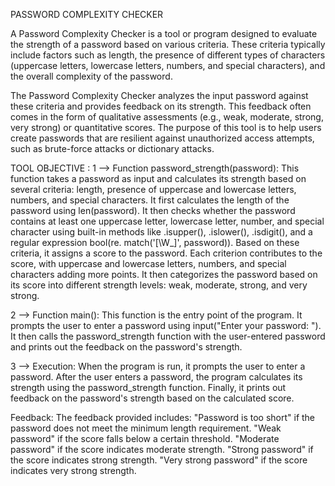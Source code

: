 PASSWORD COMPLEXITY CHECKER

A Password Complexity Checker is a tool or program designed to evaluate the strength of a password based on various criteria. These criteria typically include factors such as length, the presence of different types of characters (uppercase letters, lowercase letters, numbers, and special characters), and the overall complexity of the password.

The Password Complexity Checker analyzes the input password against these criteria and provides feedback on its strength. This feedback often comes in the form of qualitative assessments (e.g., weak, moderate, strong, very strong) or quantitative scores. The purpose of this tool is to help users create passwords that are resilient against unauthorized access attempts, such as brute-force attacks or dictionary attacks.

TOOL OBJECTIVE : 1 --> Function password_strength(password): This function takes a password as input and calculates its strength based on several criteria: length, presence of uppercase and lowercase letters, numbers, and special characters. It first calculates the length of the password using len(password). It then checks whether the password contains at least one uppercase letter, lowercase letter, number, and special character using built-in methods like .isupper(), .islower(), .isdigit(), and a regular expression bool(re. match('[\W_]', password)). Based on these criteria, it assigns a score to the password. Each criterion contributes to the score, with uppercase and lowercase letters, numbers, and special characters adding more points. It then categorizes the password based on its score into different strength levels: weak, moderate, strong, and very strong.

2 --> Function main(): This function is the entry point of the program. It prompts the user to enter a password using input("Enter your password: "). It then calls the password_strength function with the user-entered password and prints out the feedback on the password's strength.

3 --> Execution: When the program is run, it prompts the user to enter a password. After the user enters a password, the program calculates its strength using the password_strength function. Finally, it prints out feedback on the password's strength based on the calculated score.

Feedback: The feedback provided includes: "Password is too short" if the password does not meet the minimum length requirement. "Weak password" if the score falls below a certain threshold. "Moderate password" if the score indicates moderate strength. "Strong password" if the score indicates strong strength. "Very strong password" if the score indicates very strong strength.
